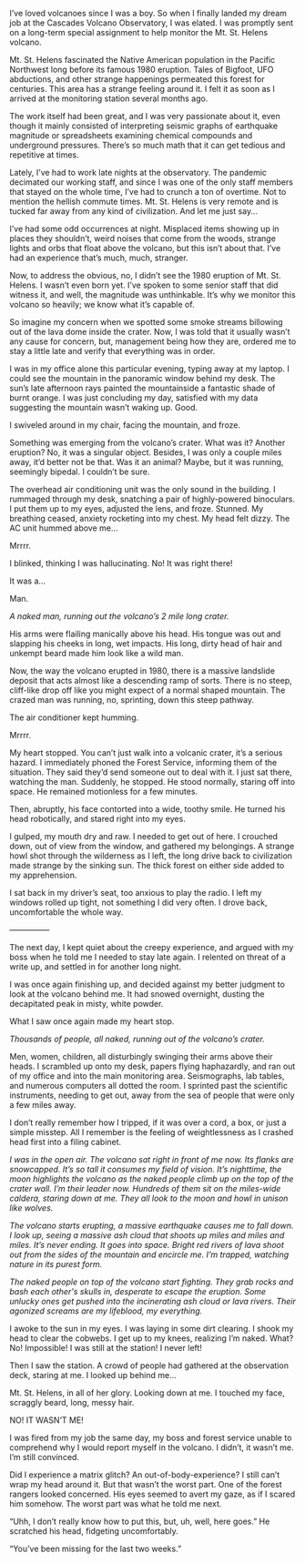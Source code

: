 I’ve loved volcanoes since I was a boy. So when I finally landed my dream job at the Cascades Volcano Observatory, I was elated. I was promptly sent on a long-term special assignment to help monitor the Mt. St. Helens volcano. 

Mt. St. Helens fascinated the Native American population in the Pacific Northwest long before its famous 1980 eruption. Tales of Bigfoot, UFO abductions, and other strange happenings permeated this forest for centuries. This area has a strange feeling around it. I felt it as soon as I arrived at the monitoring station several months ago.

The work itself had been great, and I was very passionate about it, even though it mainly consisted of interpreting seismic graphs of earthquake magnitude or spreadsheets examining chemical compounds and underground pressures. There’s so much math that it can get tedious and repetitive at times. 

Lately, I’ve had to work late nights at the observatory. The pandemic decimated our working staff, and since I was one of the only staff members that stayed on the whole time, I’ve had to crunch a ton of overtime. Not to mention the hellish commute times. Mt. St. Helens is very remote and is tucked far away from any kind of civilization. And let me just say…

I’ve had some odd occurrences at night. Misplaced items showing up in places they shouldn’t, weird noises that come from the woods, strange lights and orbs that float above the volcano, but this isn’t about that. I’ve had an experience that’s much, much, stranger. 

Now, to address the obvious, no, I didn’t see the 1980 eruption of Mt. St. Helens. I wasn’t even born yet. I’ve spoken to some senior staff that did witness it, and well, the magnitude was unthinkable. It’s why we monitor this volcano so heavily; we know what it’s capable of. 

So imagine my concern when we spotted some smoke streams billowing out of the lava dome inside the crater. Now, I was told that it usually wasn’t any cause for concern, but, management being how they are, ordered me to stay a little late and verify that everything was in order. 

I was in my office alone this particular evening, typing away at my laptop. I could see the mountain in the panoramic window behind my desk. The sun’s late afternoon rays painted the mountainside a fantastic shade of burnt orange. I was just concluding my day, satisfied with my data suggesting the mountain wasn’t waking up. Good. 

I swiveled around in my chair, facing the mountain, and froze. 

Something was emerging from the volcano’s crater. What was it? Another eruption? No, it was a singular object. Besides, I was only a couple miles away, it’d better not be that. Was it an animal? Maybe, but it was running, seemingly bipedal. I couldn’t be sure.

The overhead air conditioning unit was the only sound in the building. I rummaged through my desk, snatching a pair of highly-powered binoculars. I put them up to my eyes, adjusted the lens, and froze. Stunned. My breathing ceased, anxiety rocketing into my chest. My head felt dizzy. The AC unit hummed above me…

Mrrrr.

I blinked, thinking I was hallucinating. No! It was right there!

It was a…

Man.

*A naked man, running out the volcano’s 2 mile long crater.*

His arms were flailing manically above his head. His tongue was out and slapping his cheeks in long, wet impacts. His long, dirty head of hair and unkempt beard made him look like a wild man. 

Now, the way the volcano erupted in 1980, there is a massive landslide deposit that acts almost like a descending ramp of sorts. There is no steep, cliff-like drop off like you might expect of a normal shaped mountain. The crazed man was running, no, sprinting, down this steep pathway. 

The air conditioner kept humming.

Mrrrr.

My heart stopped. You can’t just walk into a volcanic crater, it’s a serious hazard. I immediately phoned the Forest Service, informing them of the situation. They said they’d send someone out to deal with it. I just sat there, watching the man. Suddenly, he stopped. He stood normally, staring off into space. He remained motionless for a few minutes.

Then, abruptly, his face contorted into a wide, toothy smile. He turned his head robotically, and stared right into my eyes. 

I gulped, my mouth dry and raw. I needed to get out of here. I crouched down, out of view from the window, and gathered my belongings. A strange howl shot through the wilderness as I left, the long drive back to civilization made strange by the sinking sun. The thick forest on either side added to my apprehension. 

I sat back in my driver’s seat, too anxious to play the radio. I left my windows rolled up tight, not something I did very often. I drove back, uncomfortable the whole way.

—————

The next day, I kept quiet about the creepy experience, and argued with my boss when he told me I needed to stay late again. I relented on threat of a write up, and settled in for another long night. 

I was once again finishing up, and decided against my better judgment to look at the volcano behind me. It had snowed overnight, dusting the decapitated peak in misty, white powder.

What I saw once again made my heart stop. 

*Thousands of people, all naked, running out of the volcano’s crater.*

Men, women, children, all disturbingly swinging their arms above their heads. I scrambled up onto my desk, papers flying haphazardly, and ran out of my office and into the main monitoring area. Seismographs, lab tables, and numerous computers all dotted the room. I sprinted past the scientific instruments, needing to get out, away from the sea of people that were only a few miles away. 

I don’t really remember how I tripped, if it was over a cord, a box, or just a simple misstep. All I remember is the feeling of weightlessness as I crashed head first into a filing cabinet. 

*I was in the open air. The volcano sat right in front of me now. Its flanks are snowcapped. It’s so tall it consumes my field of vision. It’s nighttime, the moon highlights the volcano as the naked people climb up on the top of the crater wall. I’m their leader now. Hundreds of them sit on the miles-wide caldera, staring down at me. They all look to the moon and howl in unison like wolves.*

*The volcano starts erupting, a massive earthquake causes me to fall down. I look up, seeing a massive ash cloud that shoots up miles and miles and miles. It’s never ending. It goes into space. Bright red rivers of lava shoot out from the sides of the mountain and encircle me. I’m trapped, watching nature in its purest form.*

*The naked people on top of the volcano start fighting. They grab rocks and bash each other's skulls in, desperate to escape the eruption. Some unlucky ones get pushed into the incinerating ash cloud or lava rivers. Their agonized screams are my lifeblood, my everything.*

I awoke to the sun in my eyes. I was laying in some dirt clearing. I shook my head to clear the cobwebs. I get up to my knees, realizing I’m naked. What? No! Impossible! I was still at the station! I never left!

Then I saw the station. A crowd of people had gathered at the observation deck, staring at me. I looked up behind me…

Mt. St. Helens, in all of her glory. Looking down at me. I touched my face, scraggly beard, long, messy hair. 

NO! IT WASN’T ME!

I was fired from my job the same day, my boss and forest service unable to comprehend why I would report myself in the volcano. I didn’t, it wasn’t me. I’m still convinced. 

Did I experience a matrix glitch? An out-of-body-experience? I still can’t wrap my head around it. But that wasn’t the worst part. One of the forest rangers looked concerned. His eyes seemed to avert my gaze, as if I scared him somehow. The worst part was what he told me next.

“Uhh, I don’t really know how to put this, but, uh, well, here goes.” He scratched his head, fidgeting uncomfortably.

“You’ve been missing for the last two weeks.”